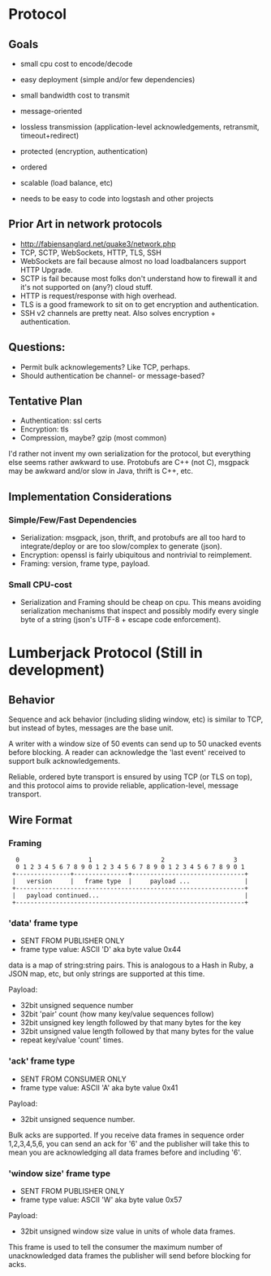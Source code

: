 # Protocol

## Goals

* small cpu cost to encode/decode
* easy deployment (simple and/or few dependencies)
* small bandwidth cost to transmit
* message-oriented
* lossless transmission (application-level acknowledgements, retransmit, timeout+redirect)
* protected (encryption, authentication)
* ordered
* scalable (load balance, etc)

* needs to be easy to code into logstash and other projects

## Prior Art in network protocols

* http://fabiensanglard.net/quake3/network.php
* TCP, SCTP, WebSockets, HTTP, TLS, SSH
* WebSockets are fail because almost no load loadbalancers support HTTP Upgrade.
* SCTP is fail because most folks don't understand how to firewall it and it's
  not supported on (any?) cloud stuff.
* HTTP is request/response with high overhead.
* TLS is a good framework to sit on to get encryption and authentication.
* SSH v2 channels are pretty neat. Also solves encryption + authentication.

## Questions:

* Permit bulk acknowlegements? Like TCP, perhaps.
* Should authentication be channel- or message-based?

## Tentative Plan

* Authentication: ssl certs
* Encryption: tls
* Compression, maybe? gzip (most common)

I'd rather not invent my own serialization for the protocol, but everything
else seems rather awkward to use. Protobufs are C++ (not C), msgpack may be
awkward and/or slow in Java, thrift is C++, etc.

## Implementation Considerations

### Simple/Few/Fast Dependencies

* Serialization: msgpack, json, thrift, and protobufs are all too hard to
  integrate/deploy or are too slow/complex to generate (json).
* Encryption: openssl is fairly ubiquitous and nontrivial to reimplement.
* Framing: version, frame type, payload.

### Small CPU-cost

* Serialization and Framing should be cheap on cpu. This means avoiding
  serialization mechanisms that inspect and possibly modify every single byte
  of a string (json's UTF-8 + escape code enforcement).

# Lumberjack Protocol (Still in development)

## Behavior

Sequence and ack behavior (including sliding window, etc) is similar to TCP,
but instead of bytes, messages are the base unit.

A writer with a window size of 50 events can send up to 50 unacked events
before blocking. A reader can acknowledge the 'last event' received to
support bulk acknowledgements.

Reliable, ordered byte transport is ensured by using TCP (or TLS on top), and
this protocol aims to provide reliable, application-level, message transport.

## Wire Format

### Framing

      0                   1                   2                   3
      0 1 2 3 4 5 6 7 8 9 0 1 2 3 4 5 6 7 8 9 0 1 2 3 4 5 6 7 8 9 0 1
     +---------------+---------------+-------------------------------+
     |   version     |   frame type  |     payload ...               |
     +---------------------------------------------------------------+
     |   payload continued...                                        |
     +---------------------------------------------------------------+

### 'data' frame type

* SENT FROM PUBLISHER ONLY
* frame type value: ASCII 'D' aka byte value 0x44

data is a map of string:string pairs. This is analogous to a Hash in Ruby, a
JSON map, etc, but only strings are supported at this time.

Payload:

* 32bit unsigned sequence number
* 32bit 'pair' count (how many key/value sequences follow)
* 32bit unsigned key length followed by that many bytes for the key
* 32bit unsigned value length followed by that many bytes for the value
* repeat key/value 'count' times.

### 'ack' frame type

* SENT FROM CONSUMER ONLY
* frame type value: ASCII 'A' aka byte value 0x41

Payload:

* 32bit unsigned sequence number.

Bulk acks are supported. If you receive data frames in sequence order
1,2,3,4,5,6, you can send an ack for '6' and the publisher will take this to
mean you are acknowledging all data frames before and including '6'.

### 'window size' frame type

* SENT FROM PUBLISHER ONLY
* frame type value: ASCII 'W' aka byte value 0x57

Payload:

* 32bit unsigned window size value in units of whole data frames.

This frame is used to tell the consumer the maximum number of unacknowledged
data frames the publisher will send before blocking for acks.
